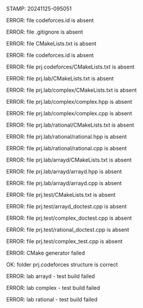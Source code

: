 STAMP: 20241125-095051
ERROR: file codeforces.id is absent
ERROR: file .gitignore is absent
ERROR: file CMakeLists.txt is absent
ERROR: file codeforces.id is absent
ERROR: file prj.codeforces/CMakeLists.txt is absent
ERROR: file prj.lab/CMakeLists.txt is absent
ERROR: file prj.lab/complex/CMakeLists.txt is absent
ERROR: file prj.lab/complex/complex.hpp is absent
ERROR: file prj.lab/complex/complex.cpp is absent
ERROR: file prj.lab/rational/CMakeLists.txt is absent
ERROR: file prj.lab/rational/rational.hpp is absent
ERROR: file prj.lab/rational/rational.cpp is absent
ERROR: file prj.lab/arrayd/CMakeLists.txt is absent
ERROR: file prj.lab/arrayd/arrayd.hpp is absent
ERROR: file prj.lab/arrayd/arrayd.cpp is absent
ERROR: file prj.test/CMakeLists.txt is absent
ERROR: file prj.test/arrayd_doctest.cpp is absent
ERROR: file prj.test/complex_doctest.cpp is absent
ERROR: file prj.test/rational_doctest.cpp is absent
ERROR: file prj.test/complex_test.cpp is absent
ERROR: CMake generator failed
OK: folder prj.codeforces structure is correct
ERROR: lab arrayd - test build failed
ERROR: lab complex - test build failed
ERROR: lab rational - test build failed
